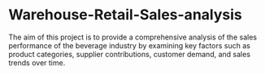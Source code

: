 # Warehouse-Retail-Sales-analysis
The aim of this project is to provide a comprehensive analysis of the sales performance of the beverage industry by examining key factors such as product categories, supplier contributions, customer demand, and sales trends over time.
